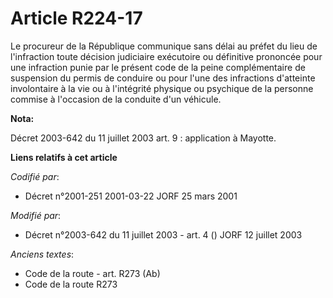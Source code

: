 # Article R224-17

Le procureur de la République communique sans délai au préfet du lieu de l'infraction toute décision judiciaire exécutoire ou
définitive prononcée pour une infraction punie par le présent code de la peine complémentaire de suspension du permis de
conduire ou pour l'une des infractions d'atteinte involontaire à la vie ou à l'intégrité physique ou psychique de la personne
commise à l'occasion de la conduite d'un véhicule.

**Nota:**

Décret 2003-642 du 11 juillet 2003 art. 9 : application à Mayotte.

**Liens relatifs à cet article**

_Codifié par_:

  - Décret n°2001-251 2001-03-22 JORF 25 mars 2001

_Modifié par_:

  - Décret n°2003-642 du 11 juillet 2003 - art. 4 () JORF 12 juillet 2003

_Anciens textes_:

  - Code de la route - art. R273 (Ab)
  - Code de la route R273
